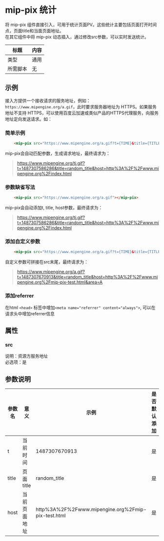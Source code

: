 # mip-pix 统计

将 mip-pix 组件直接引入，可用于统计页面PV。这些统计主要包括页面打开时间点，页面title和当面页面地址。  
在其它组件中将 mip-pix 动态插入，通过修改src参数，可以实时发送统计。

标题|内容
----|----
类型|通用
所需脚本|无

## 示例

接入方提供一个接收请求的服务地址，例如：`https://www.mipengine.org/a.gif`，此时要求服务器地址为 HTTPS。如果服务地址不支持 HTTPS，可以使用百度云加速或类似产品的HTTPS代理服务，向服务地址定向发送请求。如：
### 简单示例
```html
    <mip-pix src="https://www.mipengine.org/a.gif?t={TIME}&title={TITLE}&host={HOST}"></mip-pix>
```
mip-pix会自动匹配参数，生成请求地址，最终请求为：
> https://www.mipengine.org/tj.gif?t=1487307586286&title=random_title&host=http%3A%2F%2Fwww.mipengine.org%2Findex.html   

### 参数缺省写法
```html
    <mip-pix src="https://www.mipengine.org/a.gif"></mip-pix>
```
mip-pix会自动添加t, title, host参数，最终请求为：
> https://www.mipengine.org/tj.gif?t=1487307586286&title=random_title&host=http%3A%2F%2Fwww.mipengine.org%2Findex.html   

### 添加自定义参数
```html
    <mip-pix src="https://www.mipengine.org/a.gif?t={TIME}&title={TITLE}&host={HOST}&area=A"></mip-pix>
```
自定义参数可拼接在src末尾，最终请求为：
> https://www.mipengine.org/a.gif?t=1487307670913&title=random_title&host=http%3A%2F%2Fwww.mipengine.org%2Fmip-pix-test.html&area=A   

### 添加referrer
在html `<head>` 标签中增加`<meta name="referrer" content="always">`, 可以在请求头中增加referrer信息

## 属性
### src

说明：资源方服务地址    
必选项：是    

## 参数说明

参数名|意义|示例|是否默认添加
----|----|----|----
t|当前时间|1487307670913|是
title|页面title|random_title|是
host|当前页面地址|http%3A%2F%2Fwww.mipengine.org%2Fmip-pix-test.html|是

